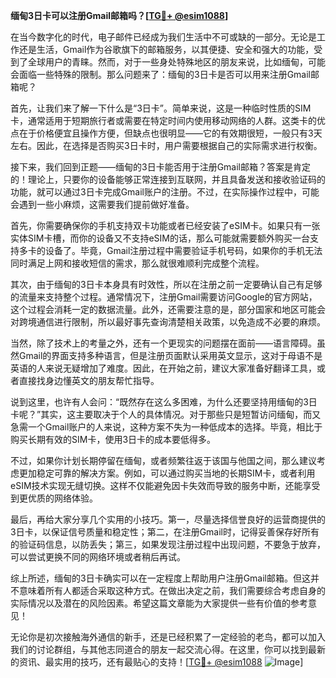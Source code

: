 **缅甸3日卡可以注册Gmail邮箱吗？[[TG💪+ @esim1088](https://t.me/s/esim1088)]**

在当今数字化的时代，电子邮件已经成为我们生活中不可或缺的一部分。无论是工作还是生活，Gmail作为谷歌旗下的邮箱服务，以其便捷、安全和强大的功能，受到了全球用户的青睐。然而，对于一些身处特殊地区的朋友来说，比如缅甸，可能会面临一些特殊的限制。那么问题来了：缅甸的3日卡是否可以用来注册Gmail邮箱呢？

首先，让我们来了解一下什么是“3日卡”。简单来说，这是一种临时性质的SIM卡，通常适用于短期旅行者或需要在特定时间内使用移动网络的人群。这类卡的优点在于价格便宜且操作方便，但缺点也很明显——它的有效期很短，一般只有3天左右。因此，在选择是否购买3日卡时，用户需要根据自己的实际需求进行权衡。

接下来，我们回到正题——缅甸的3日卡能否用于注册Gmail邮箱？答案是肯定的！理论上，只要你的设备能够正常连接到互联网，并且具备发送和接收验证码的功能，就可以通过3日卡完成Gmail账户的注册。不过，在实际操作过程中，可能会遇到一些小麻烦，这需要我们提前做好准备。

首先，你需要确保你的手机支持双卡功能或者已经安装了eSIM卡。如果只有一张实体SIM卡槽，而你的设备又不支持eSIM的话，那么可能就需要额外购买一台支持多卡的设备了。毕竟，Gmail注册过程中需要验证手机号码，如果你的手机无法同时满足上网和接收短信的需求，那么就很难顺利完成整个流程。

其次，由于缅甸的3日卡本身具有时效性，所以在注册之前一定要确认自己有足够的流量来支持整个过程。通常情况下，注册Gmail需要访问Google的官方网站，这个过程会消耗一定的数据流量。此外，还需要注意的是，部分国家和地区可能会对跨境通信进行限制，所以最好事先查询清楚相关政策，以免造成不必要的麻烦。

当然，除了技术上的考量之外，还有一个更现实的问题摆在面前——语言障碍。虽然Gmail的界面支持多种语言，但是注册页面默认采用英文显示，这对于母语不是英语的人来说无疑增加了难度。因此，在开始之前，建议大家准备好翻译工具，或者直接找身边懂英文的朋友帮忙指导。

说到这里，也许有人会问：“既然存在这么多困难，为什么还要坚持用缅甸的3日卡呢？”其实，这主要取决于个人的具体情况。对于那些只是短暂访问缅甸，而又急需一个Gmail账户的人来说，这种方案不失为一种低成本的选择。毕竟，相比于购买长期有效的SIM卡，使用3日卡的成本要低得多。

不过，如果你计划长期停留在缅甸，或者频繁往返于该国与他国之间，那么建议考虑更加稳定可靠的解决方案。例如，可以通过购买当地的长期SIM卡，或者利用eSIM技术实现无缝切换。这样不仅能避免因卡失效而导致的服务中断，还能享受到更优质的网络体验。

最后，再给大家分享几个实用的小技巧。第一，尽量选择信誉良好的运营商提供的3日卡，以保证信号质量和稳定性；第二，在注册Gmail时，记得妥善保存好所有的验证码信息，以防丢失；第三，如果发现注册过程中出现问题，不要急于放弃，可以尝试更换不同的网络环境或者稍后再试。

综上所述，缅甸的3日卡确实可以在一定程度上帮助用户注册Gmail邮箱。但这并不意味着所有人都适合采取这种方式。在做出决定之前，我们需要综合考虑自身的实际情况以及潜在的风险因素。希望这篇文章能为大家提供一些有价值的参考意见！

无论你是初次接触海外通信的新手，还是已经积累了一定经验的老鸟，都可以加入我们的讨论群组，与其他志同道合的朋友一起交流心得。在这里，你可以找到最新的资讯、最实用的技巧，还有最贴心的支持！[[TG💪+ @esim1088](https://t.me/s/esim1088) ![Image](https://i.postimg.cc/4NQfJmqS/Snipaste-2025-05-13-00-14-12.png)]